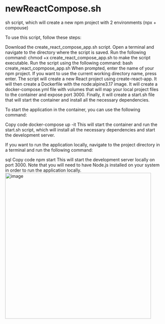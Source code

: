 # newReactCompose.sh
sh script, which will create a new npm project with 2 environments (npx + compouse)


To use this script, follow these steps:

Download the create_react_compose_app.sh script.
Open a terminal and navigate to the directory where the script is saved.
Run the following command: chmod +x create_react_compose_app.sh to make the script executable.
Run the script using the following command: bash create_react_copmpose_app.sh
When prompted, enter the name of your npm project. If you want to use the current working directory name, press enter.
The script will create a new React project using create-react-app.
It will then create a Dockerfile with the node:alpine3.17 image.
It will create a docker-compose.yml file with volumes that will map your local project files to the container and expose port 3000.
Finally, it will create a start.sh file that will start the container and install all the necessary dependencies.

To start the application in the container, you can use the following command:

Copy code
docker-compose up -it
This will start the container and run the start.sh script, which will install all the necessary dependencies and start the development server.

If you want to run the application locally, navigate to the project directory in a terminal and run the following command:

sql
Copy code
npm start
This will start the development server locally on port 3000. Note that you will need to have Node.js installed on your system in order to run the application locally.
<img width="469" alt="image" src="https://github.com/dandaniel5/newReacctCompose/assets/88844682/317e0282-30fc-4e2a-af10-5db2f5208262">

